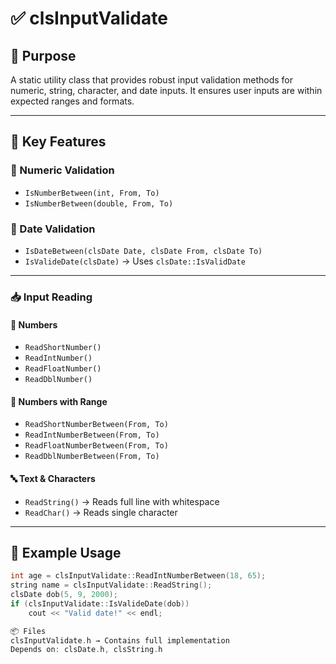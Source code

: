 # ✅ clsInputValidate

## 📌 Purpose
A static utility class that provides robust input validation methods for numeric, string, character, and date inputs. It ensures user inputs are within expected ranges and formats.

---

## 🧱 Key Features

### 🔢 Numeric Validation
- `IsNumberBetween(int, From, To)`
- `IsNumberBetween(double, From, To)`

### 📆 Date Validation
- `IsDateBetween(clsDate Date, clsDate From, clsDate To)`
- `IsValideDate(clsDate)` → Uses `clsDate::IsValidDate`

---

### 📥 Input Reading
#### 🔢 Numbers
- `ReadShortNumber()`
- `ReadIntNumber()`
- `ReadFloatNumber()`
- `ReadDblNumber()`

#### 🔢 Numbers with Range
- `ReadShortNumberBetween(From, To)`
- `ReadIntNumberBetween(From, To)`
- `ReadFloatNumberBetween(From, To)`
- `ReadDblNumberBetween(From, To)`

#### 🔤 Text & Characters
- `ReadString()` → Reads full line with whitespace
- `ReadChar()` → Reads single character

---

## 🧪 Example Usage
```cpp
int age = clsInputValidate::ReadIntNumberBetween(18, 65);
string name = clsInputValidate::ReadString();
clsDate dob(5, 9, 2000);
if (clsInputValidate::IsValideDate(dob))
    cout << "Valid date!" << endl;

📦 Files
clsInputValidate.h → Contains full implementation
Depends on: clsDate.h, clsString.h